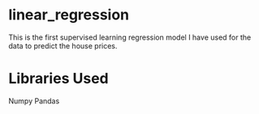 # linear_regression
This is the first supervised learning regression model I have used for the data to predict the house prices. 

# Libraries Used
Numpy
Pandas


